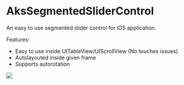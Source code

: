 AksSegmentedSliderControl
=========================

An easy to use segmented slider control for iOS application.

Features:

* Easy to use inside UITableView/UIScrollView (No touches issues)
* Autolayouted inside given frame
* Supports autorotation

<img src="https://raw.github.com/avdyushin/AksSegmentedSliderControl/master/SliderControl.png"/>
